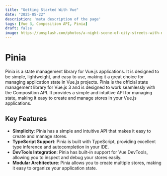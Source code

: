 ```yaml
---
title: "Getting Started With Vue"
date: "2025-05-22"
description: 'meta description of the page'
tags: [Vue 3, Composition API, Pinia]
draft: false
image: https://unsplash.com/photos/a-night-scene-of-city-streets-with-neon-signs-TXVTR2itQyE
---
```




# Pinia
Pinia is a state management library for Vue.js applications. It is designed to be simple, lightweight, and easy to use, making it a great choice for managing application state in Vue.js projects.
Pinia is the official state management library for Vue.js 3 and is designed to work seamlessly with the Composition API. It provides a simple and intuitive API for managing state, making it easy to create and manage stores in your Vue.js applications.

## Key Features
- **Simplicity**: Pinia has a simple and intuitive API that makes it easy to create and manage stores.
- **TypeScript Support**: Pinia is built with TypeScript, providing excellent type inference and autocompletion in your IDE.
- **DevTools Integration**: Pinia has built-in support for Vue DevTools, allowing you to inspect and debug your stores easily.
- **Modular Architecture**: Pinia allows you to create multiple stores, making it easy to organize your application state.